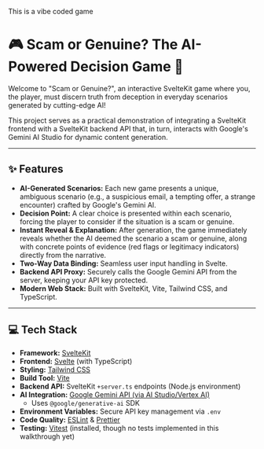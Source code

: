 This is a vibe coded game

# 🎮 Scam or Genuine? The AI-Powered Decision Game 🤖

Welcome to "Scam or Genuine?", an interactive SvelteKit game where you, the player, must discern truth from deception in everyday scenarios generated by cutting-edge AI!

This project serves as a practical demonstration of integrating a SvelteKit frontend with a SvelteKit backend API that, in turn, interacts with Google's Gemini AI Studio for dynamic content generation.

---

## ✨ Features

*   **AI-Generated Scenarios:** Each new game presents a unique, ambiguous scenario (e.g., a suspicious email, a tempting offer, a strange encounter) crafted by Google's Gemini AI.
*   **Decision Point:** A clear choice is presented within each scenario, forcing the player to consider if the situation is a scam or genuine.
*   **Instant Reveal & Explanation:** After generation, the game immediately reveals whether the AI deemed the scenario a scam or genuine, along with concrete points of evidence (red flags or legitimacy indicators) directly from the narrative.
*   **Two-Way Data Binding:** Seamless user input handling in Svelte.
*   **Backend API Proxy:** Securely calls the Google Gemini API from the server, keeping your API key protected.
*   **Modern Web Stack:** Built with SvelteKit, Vite, Tailwind CSS, and TypeScript.

---

## 💻 Tech Stack

*   **Framework:** [SvelteKit](https://kit.svelte.dev/)
*   **Frontend:** [Svelte](https://svelte.dev/) (with TypeScript)
*   **Styling:** [Tailwind CSS](https://tailwindcss.com/)
*   **Build Tool:** [Vite](https://vitejs.dev/)
*   **Backend API:** SvelteKit `+server.ts` endpoints (Node.js environment)
*   **AI Integration:** [Google Gemini API (via AI Studio/Vertex AI)](https://ai.google.dev/gemini-api/docs)
    *   Uses `@google/generative-ai` SDK
*   **Environment Variables:** Secure API key management via `.env`
*   **Code Quality:** [ESLint](https://eslint.org/) & [Prettier](https://prettier.io/)
*   **Testing:** [Vitest](https://vitest.dev/) (installed, though no tests implemented in this walkthrough yet)